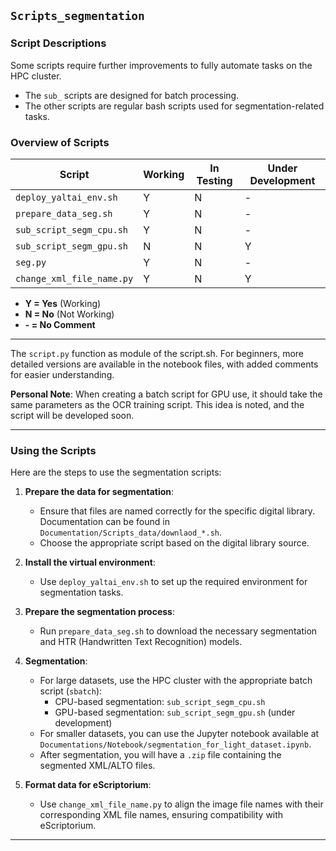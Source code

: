 
## `Scripts_segmentation`

### Script Descriptions

Some scripts require further improvements to fully automate tasks on the HPC cluster. 

- The `sub_` scripts are designed for batch processing.
- The other scripts are regular bash scripts used for segmentation-related tasks.

### Overview of Scripts

| Script                       | Working | In Testing | Under Development |
|------------------------------|---------|------------|-------------------|
| `deploy_yaltai_env.sh`       | Y      | N          | -                 |
| `prepare_data_seg.sh`        | Y      | N          | -                 |
| `sub_script_segm_cpu.sh`     | Y      | N          | -                 |
| `sub_script_segm_gpu.sh`     | N      | N          | Y                 |
| `seg.py`                     | Y      | N          | -                 |
| `change_xml_file_name.py`    | Y      | N          | Y                 |

* **Y = Yes** (Working)
* **N = No** (Not Working)
* **\- = No Comment**

---

The `script.py` function as module of the script.sh. For beginners, more detailed versions are available in the notebook files, with added comments for easier understanding.

**Personal Note**: When creating a batch script for GPU use, it should take the same parameters as the OCR training script. This idea is noted, and the script will be developed soon.

---

### Using the Scripts

Here are the steps to use the segmentation scripts:

1. **Prepare the data for segmentation**: 
   - Ensure that files are named correctly for the specific digital library. Documentation can be found in `Documentation/Scripts_data/downlaod_*.sh`.
   - Choose the appropriate script based on the digital library source.

2. **Install the virtual environment**: 
   - Use `deploy_yaltai_env.sh` to set up the required environment for segmentation tasks.

3. **Prepare the segmentation process**: 
   - Run `prepare_data_seg.sh` to download the necessary segmentation and HTR (Handwritten Text Recognition) models.

4. **Segmentation**:
   - For large datasets, use the HPC cluster with the appropriate batch script (`sbatch`): 
     - CPU-based segmentation: `sub_script_segm_cpu.sh`
     - GPU-based segmentation: `sub_script_segm_gpu.sh` (under development)
   - For smaller datasets, you can use the Jupyter notebook available at `Documentations/Notebook/segmentation_for_light_dataset.ipynb`.
   - After segmentation, you will have a `.zip` file containing the segmented XML/ALTO files.

5. **Format data for eScriptorium**: 
   - Use `change_xml_file_name.py` to align the image file names with their corresponding XML file names, ensuring compatibility with eScriptorium.

---
